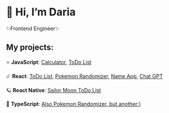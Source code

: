 # 👋 Hi, I’m Daria

✨Frontеnd Engineer✨

## My projects:

⭐️ **JavaScript**: [Calculator](https://github.com/sadaskeanu/UI_Calculator_JS), [ToDo List](https://github.com/sadaskeanu/UI_ToDo_List_JS)
>
☄️ **React**: [ToDo List](https://github.com/sadaskeanu/UI_ToDo_List_React), [Pokemon Randomizer](https://github.com/sadaskeanu/Pokemon_Randomizer_React), [Name App](https://github.com/sadaskeanu/UI_NameApp_React), [Chat GPT](https://github.com/sadaskeanu/chat-gpt)

 🪐 **React Native**: [Sailor Moon ToDo List](https://github.com/sadaskeanu/sailor-moon-todo-list-react-native)

 🤖 **TypeScript**: [Also Pokemon Randomizer, but another:)](https://github.com/sadaskeanu/pokemon-randomizer)
 




<!---
sadaskeanu/sadaskeanu is a ✨ special ✨ repository because its `README.md` (this file) appears on your GitHub profile.
You can click the Preview link to take a look at your changes.
--->
